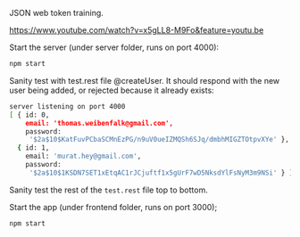 JSON web token training.

https://www.youtube.com/watch?v=x5gLL8-M9Fo&feature=youtu.be

Start the server (under server folder, runs on port 4000):
```bash
npm start
```

Sanity test with test.rest file @createUser. It should respond with the new user being added, or rejected because it already exists:
```bash
server listening on port 4000
[ { id: 0,
    email: 'thomas.weibenfalk@gmail.com',
    password:
     '$2a$10$KatFuvPCbaSCMnEzPG/n9uV0ueIZMQSh6SJq/dmbhMIGZTOtpvXYe' },
  { id: 1,
    email: 'murat.hey@gmail.com',
    password:
     '$2a$10$1KSDN7SET1xEtqAC1rJCjuftf1x5gUrF7wD5NksdYlFsNyM3m9NSi' } ]
```

Sanity test the rest of the `test.rest` file top to bottom.

Start the app (under frontend folder, runs on port 3000);
```bash
npm start
```